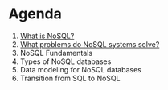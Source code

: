 # Agenda

1. [What is NoSQL?](./what-is-nosql.md)
2. [What problems do NoSQL systems solve?](./problems-nosql-solves.md)
3. NoSQL Fundamentals
4. Types of NoSQL databases
5. Data modeling for NoSQL databases
6. Transition from SQL to NoSQL